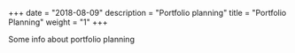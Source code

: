 +++
date = "2018-08-09"
description = "Portfolio planning"
title = "Portfolio Planning"
weight = "1"
+++

Some info about portfolio planning
